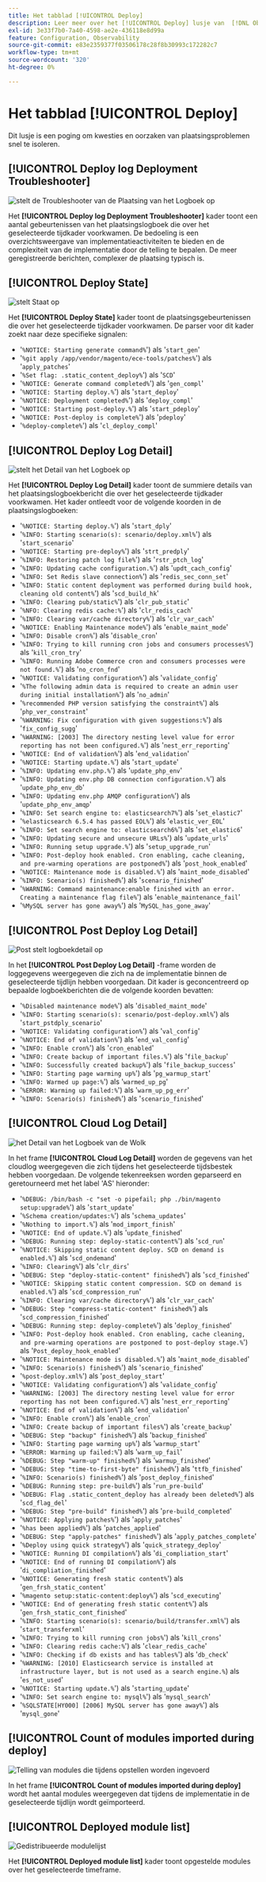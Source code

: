 ```yaml
---
title: Het tabblad [!UICONTROL Deploy]
description: Leer meer over het [!UICONTROL Deploy] lusje van  [!DNL Observation for Adobe Commerce].
exl-id: 3e33f7b0-7a40-4598-ae2e-436118e8d99a
feature: Configuration, Observability
source-git-commit: e83e2359377f03506178c28f8b30993c172282c7
workflow-type: tm+mt
source-wordcount: '320'
ht-degree: 0%

---
```


# Het tabblad [!UICONTROL Deploy]

Dit lusje is een poging om kwesties en oorzaken van plaatsingsproblemen snel te isoleren.

## [!UICONTROL Deploy log Deployment Troubleshooter]

![ stelt de Troubleshooter van de Plaatsing van het Logboek ](../../assets/tools/observation-for-adobe-commerce/deploy-tab-1.jpg) op

Het **[!UICONTROL Deploy log Deployment Troubleshooter]** kader toont een aantal gebeurtenissen van het plaatsingslogboek die over het geselecteerde tijdkader voorkwamen. De bedoeling is een overzichtsweergave van implementatieactiviteiten te bieden en de complexiteit van de implementatie door de telling te bepalen. De meer geregistreerde berichten, complexer de plaatsing typisch is.

## [!UICONTROL Deploy State]

![ stelt Staat ](../../assets/tools/observation-for-adobe-commerce/deploy-tab-2.jpg) op

Het **[!UICONTROL Deploy State]** kader toont de plaatsingsgebeurtenissen die over het geselecteerde tijdkader voorkwamen. De parser voor dit kader zoekt naar deze specifieke signalen:

* &#39;`%NOTICE: Starting generate command%`&#39;) als &#39;`start_gen`&#39;
* &#39;`%git apply /app/vendor/magento/ece-tools/patches%`&#39;) als &#39;`apply_patches`&#39;
* &#39;`%Set flag: .static_content_deploy%`&#39;) als &#39;`SCD`&#39;
* &#39;`%NOTICE: Generate command completed%`&#39;) als &#39;`gen_compl`&#39;
* &#39;`%NOTICE: Starting deploy.%`&#39;) als &#39;`start_deploy`&#39;
* &#39;`%NOTICE: Deployment completed%`&#39;) als &#39;`deploy_compl`&#39;
* &#39;`%NOTICE: Starting post-deploy.%`&#39;) als &#39;`start_pdeploy`&#39;
* &#39;`%NOTICE: Post-deploy is complete%`&#39;) als &#39;`pdeploy`&#39;
* &#39;`%deploy-complete%`&#39;) als &#39;`cl_deploy_compl`&#39;

## [!UICONTROL Deploy Log Detail]

![ stelt het Detail van het Logboek ](../../assets/tools/observation-for-adobe-commerce/deploy-tab-3.jpg) op

Het **[!UICONTROL Deploy Log Detail]** kader toont de summiere details van het plaatsingslogboekbericht die over het geselecteerde tijdkader voorkwamen. Het kader ontleedt voor de volgende koorden in de plaatsingslogboeken:

* &#39;`%NOTICE: Starting deploy.%`&#39;) als &#39;`start_dply`&#39;
* &#39;`%INFO: Starting scenario(s): scenario/deploy.xml%`&#39;) als &#39;`start_scenario`&#39;
* &#39;`%NOTICE: Starting pre-deploy%`&#39;) als &#39;`strt_predply`&#39;
* &#39;`%INFO: Restoring patch log file%`&#39;) als &#39;`rstr_ptch_log`&#39;
* &#39;`%INFO: Updating cache configuration.%`&#39;) als &#39;`updt_cach_config`&#39;
* &#39;`%INFO: Set Redis slave connection%`&#39;) als &#39;`redis_sec_conn_set`&#39;
* &#39;`%INFO: Static content deployment was performed during build hook, cleaning old content%`&#39;) als &#39;`scd_build_hk`&#39;
* &#39;`%INFO: Clearing pub/static%`&#39;) als &#39;`clr_pub_static`&#39;
* &#39;`%NFO: Clearing redis cache:%`&#39;) als &#39;`clr_redis_cach`&#39;
* &#39;`%INFO: Clearing var/cache directory%`&#39;) als &#39;`clr_var_cach`&#39;
* &#39;`%NOTICE: Enabling Maintenance mode%`&#39;) als &#39;`enable_maint_mode`&#39;
* &#39;`%INFO: Disable cron%`&#39;) als &#39;`disable_cron`&#39;
* &#39;`%INFO: Trying to kill running cron jobs and consumers processes%`&#39;) als &#39;`kill_cron_try`&#39;
* &#39;`%INFO: Running Adobe Commerce cron and consumers processes were not found.%`&#39;) als &#39;`no_cron_fnd`&#39;
* &#39;`%NOTICE: Validating configuration%`&#39;) als &#39;`validate_config`&#39;
* &#39;`%The following admin data is required to create an admin user during initial installation%`&#39;) als &#39;`no_admin`&#39;
* &#39;`%recommended PHP version satisfying the constraint%`&#39;) als &#39;`php_ver_constraint`&#39;
* &#39;`%WARNING: Fix configuration with given suggestions:%`&#39;) als &#39;`fix_config_sugg`&#39;
* &#39;`%WARNING: [2003] The directory nesting level value for error reporting has not been configured.%`&#39;) als &#39;`nest_err_reporting`&#39;
* &#39;`%NOTICE: End of validation%`&#39;) als &#39;`end_validation`&#39;
* &#39;`%NOTICE: Starting update.%`&#39;) als &#39;`start_update`&#39;
* &#39;`%INFO: Updating env.php.%`&#39;) als &#39;`update_php_env`&#39;
* &#39;`%INFO: Updating env.php DB connection configuration.%`&#39;) als &#39;`update_php_env_db`&#39;
* &#39;`%INFO: Updating env.php AMQP configuration%`&#39;) als &#39;`update_php_env_amqp`&#39;
* &#39;`%INFO: Set search engine to: elasticsearch7%`&#39;) als &#39;`set_elastic7`&#39;
* &#39;`%elasticsearch 6.5.4 has passed EOL%`&#39;) als &#39;`elastic_ver_EOL`&#39;
* &#39;`%INFO: Set search engine to: elasticsearch6%`&#39;) als &#39;`set_elastic6`&#39;
* &#39;`%INFO: Updating secure and unsecure URLs%`&#39;) als &#39;`update_urls`&#39;
* &#39;`%INFO: Running setup upgrade.%`&#39;) als &#39;`setup_upgrade_run`&#39;
* &#39;`%INFO: Post-deploy hook enabled. Cron enabling, cache cleaning, and pre-warming operations are postponed%`&#39;) als &#39;`post_hook_enabled`&#39;
* &#39;`%NOTICE: Maintenance mode is disabled.%`&#39;) als &#39;`maint_mode_disabled`&#39;
* &#39;`%INFO: Scenario(s) finished%`&#39;) als &#39;`scenario_finished`&#39;
* &#39;`%WARNING: Command maintenance:enable finished with an error. Creating a maintenance flag file%`&#39;) als &#39;`enable_maintenance_fail`&#39;
* &#39;`%MySQL server has gone away%`&#39;) als &#39;`MySQL_has_gone_away`&#39;

## [!UICONTROL Post Deploy Log Detail]

![ Post stelt logboekdetail ](../../assets/tools/observation-for-adobe-commerce/deploy-tab-4.jpg) op

In het **[!UICONTROL Post Deploy Log Detail]** -frame worden de loggegevens weergegeven die zich na de implementatie binnen de geselecteerde tijdlijn hebben voorgedaan. Dit kader is geconcentreerd op bepaalde logboekberichten die de volgende koorden bevatten:

* &#39;`%Disabled maintenance mode%`&#39;) als &#39;`disabled_maint_mode`&#39;
* &#39;`%INFO: Starting scenario(s): scenario/post-deploy.xml%`&#39;) als &#39;`start_pstdply_scenario`&#39;
* &#39;`%NOTICE: Validating configuration%`&#39;) als &#39;`val_config`&#39;
* &#39;`%NOTICE: End of validation%`&#39;) als &#39;`end_val_config`&#39;
* &#39;`%INFO: Enable cron%`&#39;) als &#39;`cron_enabled`&#39;
* &#39;`%INFO: Create backup of important files.%`&#39;) als &#39;`file_backup`&#39;
* &#39;`%INFO: Successfully created backup%`&#39;) als &#39;`file_backup_success`&#39;
* &#39;`%INFO: Starting page warming up%`&#39;) als &#39;`pg_warmup_start`&#39;
* &#39;`%INFO: Warmed up page:%`&#39;) als &#39;`warmed_up_pg`&#39;
* &#39;`%ERROR: Warming up failed:%`&#39;) als &#39;`warm_up_pg_err`&#39;
* &#39;`%INFO: Scenario(s) finished%`&#39;) als &#39;`scenario_finished`&#39;

## [!UICONTROL Cloud Log Detail]

![ het Detail van het Logboek van de Wolk ](../../assets/tools/observation-for-adobe-commerce/deploy-tab-5.jpg)

In het frame **[!UICONTROL Cloud Log Detail]** worden de gegevens van het cloudlog weergegeven die zich tijdens het geselecteerde tijdsbestek hebben voorgedaan. De volgende tekenreeksen worden geparseerd en geretourneerd met het label &#39;AS&#39; hieronder:

* &#39;`%DEBUG: /bin/bash -c "set -o pipefail; php ./bin/magento setup:upgrade%`&#39;) als &#39;`start_update`&#39;
* &#39;`%Schema creation/updates:%`&#39;) als &#39;`schema_updates`&#39;
* &#39;`%Nothing to import.%`&#39;) als &#39;`mod_import_finish`&#39;
* &#39;`%NOTICE: End of update.%`&#39;) als &#39;`update_finished`&#39;
* &#39;`%DEBUG: Running step: deploy-static-content%`&#39;) als &#39;`scd_run`&#39;
* &#39;`%NOTICE: Skipping static content deploy. SCD on demand is enabled.%`&#39;) als &#39;`scd_ondemand`&#39;
* &#39;`%INFO: Clearing%`&#39;) als &#39;`clr_dirs`&#39;
* &#39;`%DEBUG: Step "deploy-static-content" finished%`&#39;) als &#39;`scd_finished`&#39;
* &#39;`%NOTICE: Skipping static content compression. SCD on demand is enabled.%`&#39;) als &#39;`scd_compression_run`&#39;
* &#39;`%INFO: Clearing var/cache directory%`&#39;) als &#39;`clr_var_cach`&#39;
* &#39;`%DEBUG: Step "compress-static-content" finished%`&#39;) als &#39;`scd_compression_finished`&#39;
* &#39;`%DEBUG: Running step: deploy-complete%`&#39;) als &#39;`deploy_finished`&#39;
* &#39;`%INFO: Post-deploy hook enabled. Cron enabling, cache cleaning, and pre-warming operations are postponed to post-deploy stage.%`&#39;) als &#39;`Post_deploy_hook_enabled`&#39;
* &#39;`%NOTICE: Maintenance mode is disabled.%`&#39;) als &#39;`maint_mode_disabled`&#39;
* &#39;`%INFO: Scenario(s) finished%`&#39;) als &#39;`scenario_finished`&#39;
* &#39;`%post-deploy.xml%`&#39;) als &#39;`post_deploy_start`&#39;
* &#39;`%NOTICE: Validating configuration%`&#39;) als &#39;`validate_config`&#39;
* &#39;`%WARNING: [2003] The directory nesting level value for error reporting has not been configured.%`&#39;) als &#39;`nest_err_reporting`&#39;
* &#39;`%NOTICE: End of validation%`&#39;) als &#39;`end_validation`&#39;
* &#39;`%INFO: Enable cron%`&#39;) als &#39;`enable_cron`&#39;
* &#39;`%INFO: Create backup of important files%`&#39;) als &#39;`create_backup`&#39;
* &#39;`%DEBUG: Step "backup" finished%`&#39;) als &#39;`backup_finished`&#39;
* &#39;`%INFO: Starting page warming up%`&#39;) als &#39;`warmup_start`&#39;
* &#39;`%ERROR: Warming up failed:%`&#39;) als &#39;`warm_up_fail`&#39;
* &#39;`%DEBUG: Step "warm-up" finished%`&#39;) als &#39;`warmup_finished`&#39;
* &#39;`%DEBUG: Step "time-to-first-byte" finished%`&#39;) als &#39;`ttfb_finished`&#39;
* &#39;`%INFO: Scenario(s) finished%`&#39;) als &#39;`post_deploy_finished`&#39;
* &#39;`%DEBUG: Running step: pre-build%`&#39;) als &#39;`run_pre-build`&#39;
* &#39;`%DEBUG: Flag .static_content_deploy has already been deleted%`&#39;) als &#39;`scd_flag_del`&#39;
* &#39;`%DEBUG: Step "pre-build" finished%`&#39;) als &#39;`pre-build_completed`&#39;
* &#39;`%NOTICE: Applying patches%`&#39;) als &#39;`apply_patches`&#39;
* &#39;`%has been applied%`&#39;) als &#39;`patches_applied`&#39;
* &#39;`%DEBUG: Step "apply-patches" finished%`&#39;) als &#39;`apply_patches_complete`&#39;
* &#39;`%Deploy using quick strategy%`&#39;) als &#39;`quick_strategy_deploy`&#39;
* &#39;`%NOTICE: Running DI compilation%`&#39;) als &#39;`di_compliation_start`&#39;
* &#39;`%NOTICE: End of running DI compilation%`&#39;) als &#39;`di_compliation_finished`&#39;
* &#39;`%NOTICE: Generating fresh static content%`&#39;) als &#39;`gen_frsh_static_content`&#39;
* &#39;`%magento setup:static-content:deploy%`&#39;) als &#39;`scd_executing`&#39;
* &#39;`%NOTICE: End of generating fresh static content%`&#39;) als &#39;`gen_frsh_static_cont_finished`&#39;
* &#39;`%INFO: Starting scenario(s): scenario/build/transfer.xml%`&#39;) als &#39;`start_transferxml`&#39;
* &#39;`%INFO: Trying to kill running cron jobs%`&#39;) als &#39;`kill_crons`&#39;
* &#39;`%INFO: Clearing redis cache:%`&#39;) als &#39;`clear_redis_cache`&#39;
* &#39;`%INFO: Checking if db exists and has tables%`&#39;) als &#39;`db_check`&#39;
* &#39;`%WARNING: [2010] Elasticsearch service is installed at infrastructure layer, but is not used as a search engine.%`) als &#39;`es_not_used`&#39;
* &#39;`%NOTICE: Starting update.%`&#39;) als &#39;`starting_update`&#39;
* &#39;`%INFO: Set search engine to: mysql%`&#39;) als &#39;`mysql_search`&#39;
* &#39;`%SQLSTATE[HY000] [2006] MySQL server has gone away%`&#39;) als &#39;`mysql_gone`&#39;

## [!UICONTROL Count of modules imported during deploy]

![ Telling van modules die tijdens opstellen ](../../assets/tools/observation-for-adobe-commerce/deploy-tab-6.jpg) worden ingevoerd

In het frame **[!UICONTROL Count of modules imported during deploy]** wordt het aantal modules weergegeven dat tijdens de implementatie in de geselecteerde tijdlijn wordt geïmporteerd.

## [!UICONTROL Deployed module list]

![ Gedistribueerde modulelijst ](../../assets/tools/observation-for-adobe-commerce/deploy-tab-7.jpg)

Het **[!UICONTROL Deployed module list]** kader toont opgestelde modules over het geselecteerde timeframe.
